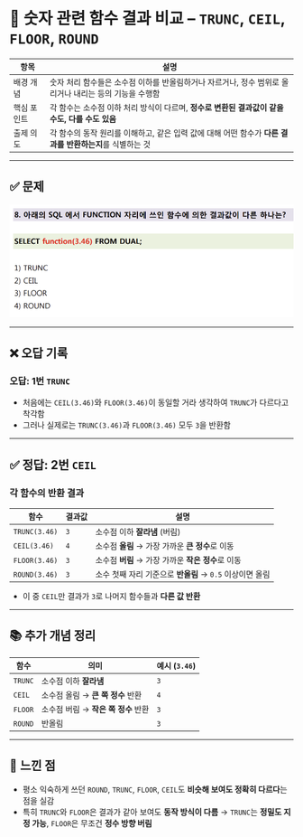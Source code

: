 # 📌 숫자 관련 함수 결과 비교 – `TRUNC`, `CEIL`, `FLOOR`, `ROUND`

| 항목     | 설명                                                             |
| ------ | -------------------------------------------------------------- |
| 배경 개념  | 숫자 처리 함수들은 소수점 이하를 반올림하거나 자르거나, 정수 범위로 올리거나 내리는 등의 기능을 수행함     |
| 핵심 포인트 | 각 함수는 소수점 이하 처리 방식이 다르며, **정수로 변환된 결과값이 같을 수도, 다를 수도 있음**      |
| 출제 의도  | 각 함수의 동작 원리를 이해하고, 같은 입력 값에 대해 어떤 함수가 **다른 결과를 반환하는지**를 식별하는 것 |

---

## ✅ 문제

![문제 이미지](../images/21-8.png)

---

## ❌ 오답 기록

### 오답: 1번 `TRUNC`

* 처음에는 `CEIL(3.46)`와 `FLOOR(3.46)`이 동일할 거라 생각하여 `TRUNC`가 다르다고 착각함
* 그러나 실제로는 `TRUNC(3.46)`과 `FLOOR(3.46)` 모두 `3`을 반환함

---

## ✅ 정답: 2번 `CEIL`

### 각 함수의 반환 결과

| 함수            | 결과값       | 설명                                    |
| ------------- | --------- | ------------------------------------- |
| `TRUNC(3.46)` | `3`       | 소수점 이하 **잘라냄** (버림)                   |
| `CEIL(3.46)`  | `4`       | 소수점 **올림** → 가장 가까운 **큰 정수**로 이동      |
| `FLOOR(3.46)` | `3`       | 소수점 **버림** → 가장 가까운 **작은 정수**로 이동     |
| `ROUND(3.46)` | `3` | 소수 첫째 자리 기준으로 **반올림** → `0.5` 이상이면 올림 |

* 이 중 `CEIL`만 결과가 `3`로 나머지 함수들과 **다른 값 반환**

---

## 📚 추가 개념 정리

| 함수      | 의미                      | 예시 (`3.46`) |
| ------- | ----------------------- | ----------- |
| `TRUNC` | 소수점 이하 **잘라냄**          | `3`         |
| `CEIL`  | 소수점 올림 → **큰 쪽 정수** 반환  | `4`         |
| `FLOOR` | 소수점 버림 → **작은 쪽 정수** 반환 | `3`         |
| `ROUND` | 반올림                     | `3`         |

---

## 📝 느낀 점

* 평소 익숙하게 쓰던 `ROUND`, `TRUNC`, `FLOOR`, `CEIL`도 **비슷해 보여도 정확히 다르다**는 점을 실감
* 특히 `TRUNC`와 `FLOOR`은 결과가 같아 보여도 **동작 방식이 다름**
  → `TRUNC`는 **정밀도 지정 가능**, `FLOOR`은 무조건 **정수 방향 버림**